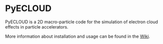 # PyECLOUD

PyECLOUD is a 2D macro-particle code for the simulation of electron cloud effects in particle accelerators.

More information about installation and usage can be found in the [Wiki](https://github.com/PyCOMPLETE/PyECLOUD/wiki).
